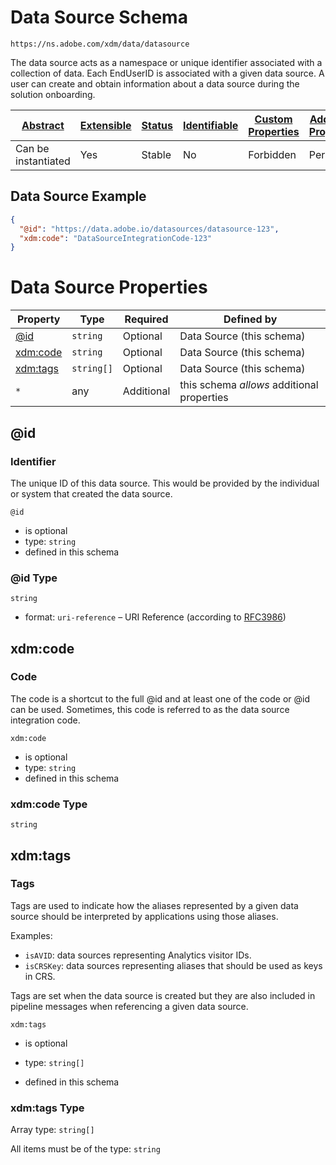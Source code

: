 
# Data Source Schema

```
https://ns.adobe.com/xdm/data/datasource
```

The data source acts as a namespace or unique identifier associated with a collection of data. Each EndUserID is associated with a given data source. A user can create and obtain information about a data source during the solution onboarding.


| [Abstract](../../../abstract.md) | [Extensible](../../../extensions.md) | [Status](../../../status.md) | [Identifiable](../../../id.md) | [Custom Properties](../../../extensions.md) | [Additional Properties](../../../extensions.md) | Defined In |
|----------------------------------|--------------------------------------|------------------------------|--------------------------------|---------------------------------------------|-------------------------------------------------|------------|
| Can be instantiated | Yes | Stable | No | Forbidden | Permitted | [datatypes/data/datasource.schema.json](datatypes/data/datasource.schema.json) |

## Data Source Example
```json
{
  "@id": "https://data.adobe.io/datasources/datasource-123",
  "xdm:code": "DataSourceIntegrationCode-123"
}
```

# Data Source Properties

| Property | Type | Required | Defined by |
|----------|------|----------|------------|
| [@id](#id) | `string` | Optional | Data Source (this schema) |
| [xdm:code](#xdmcode) | `string` | Optional | Data Source (this schema) |
| [xdm:tags](#xdmtags) | `string[]` | Optional | Data Source (this schema) |
| `*` | any | Additional | this schema *allows* additional properties |

## @id
### Identifier

The unique ID of this data source. This would be provided by the individual or system that created the data source.


`@id`
* is optional
* type: `string`
* defined in this schema

### @id Type


`string`
* format: `uri-reference` – URI Reference (according to [RFC3986](https://tools.ietf.org/html/rfc3986))






## xdm:code
### Code

The code is a shortcut to the full @id and at least one of the code or @id can be used. Sometimes, this code is referred to as the data source integration code.

`xdm:code`
* is optional
* type: `string`
* defined in this schema

### xdm:code Type


`string`






## xdm:tags
### Tags

Tags are used to indicate how the aliases represented by a given data
source should be interpreted by applications using those aliases.

Examples:

* `isAVID`: data sources representing Analytics visitor IDs.
* `isCRSKey`: data sources representing aliases that should be used as keys in CRS.

Tags are set when the data source is created but they are also included in
pipeline messages when referencing a given data source.


`xdm:tags`
* is optional
* type: `string[]`

* defined in this schema

### xdm:tags Type


Array type: `string[]`

All items must be of the type:
`string`








